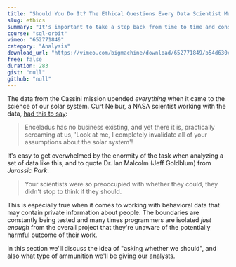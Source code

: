 ```yaml
---
title: "Should You Do It? The Ethical Questions Every Data Scientist Must Ask"
slug: ethics
summary: "It's important to take a step back from time to time and consider just what it is you're doing and why. In our case, we're working with one of the most important scientific data sets of the last century - at least with respect to planetary studies."
course: "sql-orbit"
vimeo: "652771849"
category: "Analysis"
download_url: "https://vimeo.com/bigmachine/download/652771849/b54d630cde"
free: false
duration: 283
gist: "null"
github: "null"
---
```


The data from the Cassini mission upended _everything_ when it came to the science of our solar system. Curt Neibur, a NASA scientist working with the data, [had this to say](https://www.seattletimes.com/seattle-news/science/nasas-saturn-orbiting-cassini-spacecraft-faces-fiery-finish/):

> Enceladus has no business existing, and yet there it is, practically screaming at us, 'Look at me, I completely invalidate all of your assumptions about the solar system'!

It's easy to get overwhelmed by the enormity of the task when analyzing a set of data like this, and to quote Dr. Ian Malcolm (Jeff Goldblum) from _Jurassic Park_:

> Your scientists were so preoccupied with whether they could, they didn't stop to think if they should.

This is especially true when it comes to working with behavioral data that may contain private information about people. The boundaries are constantly being tested and many times programmers are isolated _just enough_ from the overall project that they're unaware of the potentially harmful outcome of their work.

In this section we'll discuss the idea of "asking whether we should", and also what type of ammunition we'll be giving our analysts.
